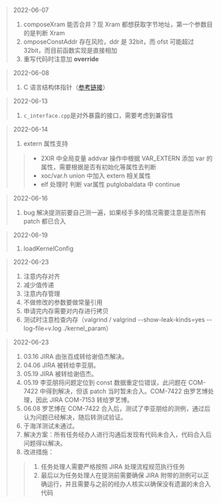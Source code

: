 > 2022-06-07
> 1. composeXram 能否合并？现 Xram 都想获取字节地址，第一个参数目的是判断 Xram
> 2. omposeConstAddr 存在风险，ddr 是 32bit，而 ofst 可能超过 32bit，而目前函数实现是直接相加
> 3. 重写代码时注意加 **override**

> 2022-06-08
> 1. C 语言结构体指针（[参考链接](http://c.biancheng.net/view/2033.html)）

> 2022-06-13
> 1. `c_interface.cpp`是对外暴露的接口，需要考虑到兼容性

> 2022-06-14
> 1. extern 属性支持
>> * 2XIR 中全局变量 addvar 操作中根据 VAR_EXTERN 添加 var 的属性，需要根据是否有初始化等属性去判断
>> * xoc/var.h union 中加入 extern 相关属性
>> * elf 处理时 判断 var属性 putglobaldata 中 continue

> 2022-06-16
> 1. bug 解决提测前要自己测一遍，如果经手多的情况需要注意是否所有 patch 都已合入

> 2022-06-19
> 1. loadKernelConfig

> 2022-06-23
> 1. 注意内存对齐
> 2. 减少值传递
> 3. 注意内存管理
> 4. 不做修改的参数要做常量引用
> 5. 申请完内存需要对内存进行拷贝
> 6. 测试时注意检查内存（valgrind / valgrind --show-leak-kinds=yes --log-file=v.log ./kernel_param）

> 2022-06-23
> 1. 03.16 JIRA 由张百成转给谢佰杰解决。
> 2. 04.06 JIRA 被转给李亚朋。
> 3. 05.19 JIRA 被转给谢佰杰。
> 1. 05.19 李亚朋将问题定位到 const 数据重定位错误，此问题在 COM-7422 中得到解决，但该 patch 当时暂未合入。COM-7422 由罗艺博处理，因此 JIRA COM-7153 转给罗艺博。
> 2. 06.08 罗艺博在 COM-7422 合入后，测试了李亚朋给的测例，通过后认为问题已经解决，随后转测试验证。
> 3. 于海洋测试未通过。
> 3. 解决方案：所有任务经办人进行沟通后发现有代码未合入，代码合入后问题得以解决。
> 4. 改进措施：
>> 1. 任务处理人需要严格按照 JIRA 处理流程规范执行任务
>> 2. 最后以为任务处理人在提测前需要确保 JIRA 附带的测例可以正确运行，并且需要与之前的经办人核实以确保没有遗漏的未合入代码

